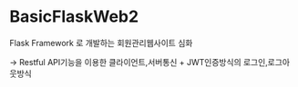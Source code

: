 # BasicFlaskWeb2

Flask Framework 로 개발하는 회원관리웹사이트 심화

-> Restful API기능을 이용한 클라이언트,서버통신  +  JWT인증방식의 로그인,로그아웃방식
